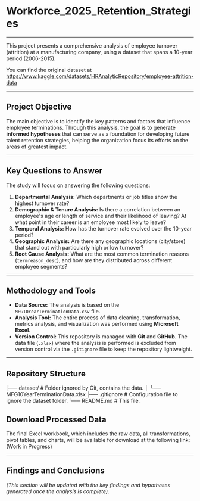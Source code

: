 # Workforce_2025_Retention_Strategies
---
This project presents a comprehensive analysis of employee turnover (attrition) at a manufacturing company, using a dataset that spans a 10-year period (2006-2015).

You can find the original dataset at https://www.kaggle.com/datasets/HRAnalyticRepository/employee-attrition-data

---
## Project Objective
The main objective is to identify the key patterns and factors that influence employee terminations. Through this analysis, the goal is to generate **informed hypotheses** that can serve as a foundation for developing future talent retention strategies, helping the organization focus its efforts on the areas of greatest impact.

---
## Key Questions to Answer
The study will focus on answering the following questions:

1.  **Departmental Analysis:** Which departments or job titles show the highest turnover rate?
2.  **Demographic & Tenure Analysis:** Is there a correlation between an employee's age or length of service and their likelihood of leaving? At what point in their career is an employee most likely to leave?
3.  **Temporal Analysis:** How has the turnover rate evolved over the 10-year period?
4.  **Geographic Analysis:** Are there any geographic locations (city/store) that stand out with particularly high or low turnover?
5.  **Root Cause Analysis:** What are the most common termination reasons (`termreason_desc`), and how are they distributed across different employee segments?

---
## Methodology and Tools
* **Data Source:** The analysis is based on the `MFG10YearTerminationData.csv` file.
* **Analysis Tool:** The entire process of data cleaning, transformation, metrics analysis, and visualization was performed using **Microsoft Excel**.
* **Version Control:** This repository is managed with **Git** and **GitHub**. The data file (`.xlsx`) where the analysis is performed is excluded from version control via the `.gitignore` file to keep the repository lightweight.

---
## Repository Structure
├── dataset/ # Folder ignored by Git, contains the data. 
│    └── MFG10YearTerminationData.xlsx 
├── .gitignore # Configuration file to ignore the dataset folder. 
└── README.md # This file.
## Download Processed Data
The final Excel workbook, which includes the raw data, all transformations, pivot tables, and charts, will be available for download at the following link: (Work in Progress)

--- 
## Findings and Conclusions 
*(This section will be updated with the key findings and hypotheses generated once the analysis is complete).*